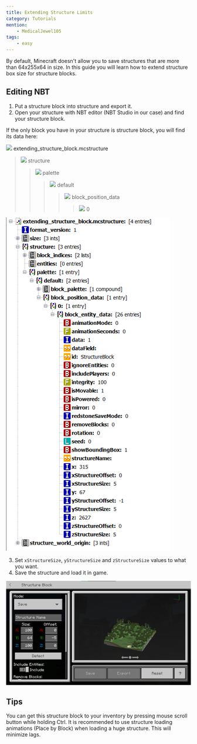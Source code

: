 ```yaml
---
title: Extending Structure Limits
category: Tutorials
mention:
    - MedicalJewel105
tags:
    - easy
---
```


[structure]: /assets/images/nbt/structure.png
[int]: /assets/images/nbt/int.png
[list]: /assets/images/nbt/list.png
[compound]: /assets/images/nbt/compound.png
[string]: /assets/images/nbt/string.png

By default, Minecraft doesn't allow you to save structures that are more than 64x255x64 in size.
In this guide you will learn how to extend structure box size for structure blocks.

## Editing NBT

1. Put a structure block into structure and export it.
2. Open your structure with NBT editor (NBT Studio in our case) and find your structure block.

If the only block you have in your structure is structure block, you will find its data here:

![][structure] extending_structure_block.mcstructure
> ![][compound] structure
> > ![][compound] palette
> > > ![][compound] default
> > > > ![][compound] block_position_data
> > > > > ![][compound] 0

![](/assets/images/nbt/structure-limits/nbt-screenshot-1.png)

3. Set `xStructureSize`, `yStructureSize` and `zStructureSize` values to what you want.
4. Save the structure and load it in game.

![](/assets/images/nbt/structure-limits/result.png)

## Tips

You can get this structure block to your inventory by pressing mouse scroll button while holding Ctrl.
It is recommended to use structure loading animations (Place by Block) when loading a huge structure. This will minimize lags.
